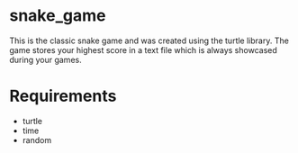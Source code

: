 # snake_game
This is the classic snake game and was created using the turtle library. The game stores your highest score in a text file which is always showcased during your games.

# Requirements
* turtle
* time
* random
